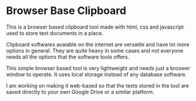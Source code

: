 # Browser Base Clipboard
 This is a browser based clipboard tool made with html, css and javascript used to store text documents in a place. 

 
Clipboard softwares avaiable on the internet are versatile and have lot more options in general.
They are quite heavy in some cases and not everyone needs all the options that the software tools offers. 

This simple browser based tool is very lightweight and needs just a broswer window to operate. 
It uses local storage instead of any database software.

I am working on making it web-based so that the texts stored in the tool are saved directly to your own Google Drive or a similar platform.
